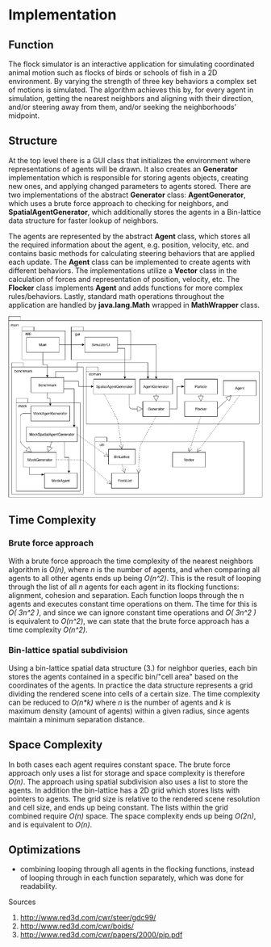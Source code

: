 # Implementation

## Function

The flock simulator is an interactive application for simulating coordinated animal motion such as flocks of birds or schools of fish in a 2D environment. By varying the strength of three key behaviors a complex set of motions is simulated. The algorithm achieves this by, for every agent in simulation, getting the nearest neighbors and aligning with their direction, and/or steering away from them, and/or seeking the neighborhoods’ midpoint.

## Structure

At the top level there is a GUI class that initializes the environment where representations of agents will be drawn. It also creates an __Generator__ implementation which is responsible for storing agents objects, creating new ones, and applying changed parameters to agents stored. There are two implementations of the abstract __Generator__ class: __AgentGenerator__, which uses a brute force approach to checking for neighbors, and __SpatialAgentGenerator__, which additionally stores the agents in a Bin-lattice data structure for faster lookup of neighbors. 

The agents are represented by the abstract __Agent__ class, which stores all the required information about the agent, e.g. position, velocity, etc. and contains basic methods for calculating steering behaviors that are applied each update. The __Agent__ class can be implemented to create agents with different behaviors. The implementations utilize a __Vector__ class in the calculation of forces and representation of position, velocity, etc. The __Flocker__ class implements __Agent__ and adds functions for more complex rules/behaviors. Lastly, standard math operations throughout the application are handled by __java.lang.Math__ wrapped in __MathWrapper__ class.

![alt text](https://raw.githubusercontent.com/stadibo/FlockSimulator/master/documentation/FlockSimulatorStructure.png "Structure diagram")

## Time Complexity
### Brute force approach
With a brute force approach the time complexity of the nearest neighbors algorithm is _O(n)_, where _n_ is the number of agents, and when comparing all agents to all other agents ends up being _O(n^2)_. This is the result of looping through the list of all _n_ agents for each agent in its flocking functions: alignment, cohesion and separation. Each function loops through the n agents and executes constant time operations on them. The time for this is _O( 3n^2 )_, and since we can ignore constant time operations and _O( 3n^2 )_ is equivalent to _O(n^2)_, we can state that the brute force approach has a time complexity _O(n^2)_.


### Bin-lattice spatial subdivision
Using a bin-lattice spatial data structure (3.) for neighbor queries, each bin stores the agents contained in a specific bin/"cell area" based on the coordinates of the agents. In practice the data structure represents a grid dividing the rendered scene into cells of a certain size. The time complexity can be reduced to _O(n*k)_ where _n_ is the number of agents and _k_ is maximum density (amount of agents) within a given radius, since agents maintain a minimum separation distance.

## Space Complexity
In both cases each agent requires constant space. The brute force approach only uses a list for storage and space complexity is therefore _O(n)_. The approach using spatial subdivision also uses a list to store the agents. In addition the bin-lattice has a 2D grid which stores lists with pointers to agents. The grid size is relative to the rendered scene resolution and cell size, and ends up being constant. The lists within the grid combined require _O(n)_ space. The space complexity ends up being _O(2n)_, and is equivalent to _O(n)_.

## Optimizations
* combining looping through all agents in the flocking functions, instead of looping through in each function separately, which was done for readability.

Sources
1. http://www.red3d.com/cwr/steer/gdc99/
2. http://www.red3d.com/cwr/boids/
3. http://www.red3d.com/cwr/papers/2000/pip.pdf
